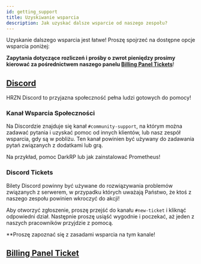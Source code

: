 ```yaml
---
id: getting_support
title: Uzyskiwanie wsparcia
description: Jak uzyskać dalsze wsparcie od naszego zespołu?
---
```


Uzyskanie dalszego wsparcia jest łatwe! Proszę spojrzeć na dostępne opcje wsparcia poniżej:

**Zapytania dotyczące rozliczeń i prośby o zwrot pieniędzy prosimy kierować za pośrednictwem naszego panelu [Billing Panel Tickets](https://hrzn.link/billing)**!

## [Discord](https://hrzn.link/discord)

HRZN Discord to przyjazna społeczność pełna ludzi gotowych do pomocy!

### Kanał Wsparcia Społeczności

Na Discordzie znajduje się kanał `#community-support`, na którym można zadawać pytania i uzyskać pomoc od innych klientów,
lub nasz zespół wsparcia, gdy są w pobliżu. Ten kanał powinien być używany do zadawania pytań związanych z dodatkami lub grą.

Na przykład, pomoc DarkRP lub jak zainstalować Prometheus!

### Discord Tickets

Bilety Discord powinny być używane do rozwiązywania problemów związanych z serwerem, w przypadku których uważają Państwo, że ktoś z naszego zespołu powinien wkroczyć do akcji!

Aby otworzyć zgłoszenie, proszę przejść do kanału `#new-ticket` i kliknąć odpowiedni dział.
Następnie proszę usiąść wygodnie i poczekać, aż jeden z naszych pracowników przyjdzie z pomocą.

**Proszę zapoznać się z zasadami wsparcia na tym kanale!

## [Billing Panel Ticket](https://hrzn.link/billing)
